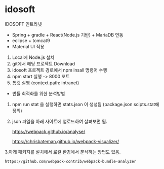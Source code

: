 # idosoft
IDOSOFT 인트라넷

* Spring + gradle + React(Node.js 기반) + MariaDB 연동 
* eclipse + tomcat9 
* Material UI 적용

1. Local에 Node.js 설치
2. git에서 해당 프로젝트 Download
3. idosoft 프로젝트 경로에서 npm insall 명령어 수행
4. npm start 실행 -> 8000 포트 
5. 톰캣 실행 (context path: intranet)

* 번들 최적화를 위한 분석방법

1. npm run stat 을 실행하면 stats.json 이 생성됨 (package.json scipts.stat에 정의)
2. json 파일을 아래 사이트에 업로드하여 살펴보면 됨.

    https://webpack.github.io/analyse/

    https://chrisbateman.github.io/webpack-visualizer/


3.아래 패키지를 설치해서 로컬 환경에서 분석하는 방법도 있음.

    https://github.com/webpack-contrib/webpack-bundle-analyzer
